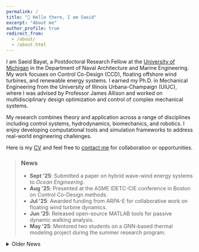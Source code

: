 ```yaml
---
permalink: /
title: "👋 Hello there, I am Saeid"
excerpt: "About me"
author_profile: true
redirect_from: 
  - /about/
  - /about.html
---
```


I am Saeid Bayat, a Postdoctoral Research Fellow at the [University of Michigan](https://umich.edu/) in the Department of Naval Architecture and Marine Engineering. My work focuses on Control Co-Design (CCD), floating offshore wind turbines, and renewable energy systems. I earned my Ph.D. in Mechanical Engineering from the University of Illinois Urbana-Champaign (UIUC), where I was advised by Professor James Allison and worked on multidisciplinary design optimization and control of complex mechanical systems.

My research combines theory and application across a range of disciplines including control systems, hydrodynamics, biomechanics, and robotics. I enjoy developing computational tools and simulation frameworks to address real-world engineering challenges.

Here is my [CV](https://saeidbayat.com/cv) and feel free to [contact me](mailto:saeidb@umich.edu) for collaboration or opportunities.

> ### News
> - **Sept '25**: Submitted a paper on hybrid wave-wind energy systems to *Ocean Engineering*.
> - **Aug '25**: Presented at the ASME IDETC-CIE conference in Boston on Control Co-Design methods.
> - **Jul '25**: Awarded funding from ARPA-E for collaborative work on floating wind turbine dynamics.
> - **Jun '25**: Released open-source MATLAB tools for passive dynamic walking analysis.
> - **May '25**: Mentored two students on a GNN-based thermal modeling project during the summer research program.

<details>
  <summary>Older News</summary>

<ul>
  <li><b>Mar '25</b>: Completed a biomechanics study on variability and symmetry in treadmill walking.</li>
  <li><b>Feb '25</b>: Joined the NAME department at UMich as a postdoctoral researcher.</li>
  <li><b>Jan '25</b>: Defended my second Ph.D. thesis in Biomechanics at the University of Nebraska Omaha.</li>
  <li><b>Dec '24</b>: Published a paper on EtherCAT-based motor control in experimental wind turbine test beds.</li>
</ul>  

</details>
